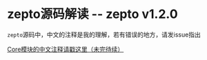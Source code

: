 # zepto源码解读 -- zepto v1.2.0

`zepto`源码中，中文的注释是我的理解，若有错误的地方，请发issue指出

[Core模块的中文注释请戳这里（未完待续）](zepto.js)
